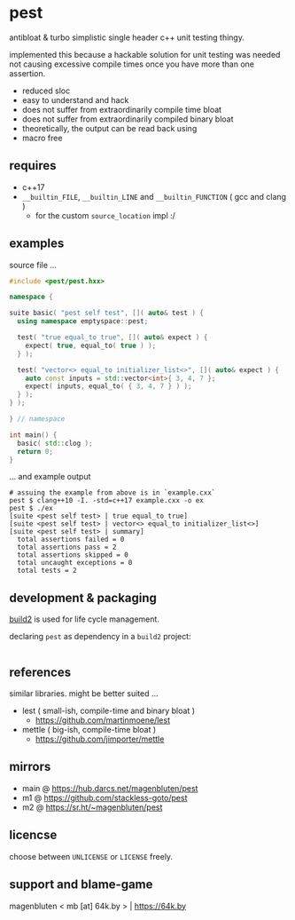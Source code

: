 # pest

antibloat & turbo simplistic single header c++ unit testing thingy. 

implemented this because a hackable solution for unit testing was needed not
causing excessive compile times once you have more than one assertion.

- reduced sloc
- easy to understand and hack
- does not suffer from extraordinarily compile time bloat
- does not suffer from extraordinarily compiled binary bloat
- theoretically, the output can be read back using <inihxx>
- macro free

## requires

- c++17
- `__builtin_FILE`, `__builtin_LINE` and `__builtin_FUNCTION` ( gcc and clang )
    - for the custom `source_location` impl :/

## examples

source file ...

```cpp
#include <pest/pest.hxx>

namespace {

suite basic( "pest self test", []( auto& test ) {
  using namespace emptyspace::pest;

  test( "true equal_to true", []( auto& expect ) {
    expect( true, equal_to( true ) );
  } );

  test( "vector<> equal_to initializer_list<>", []( auto& expect ) {
    auto const inputs = std::vector<int>{ 3, 4, 7 };
    expect( inputs, equal_to( { 3, 4, 7 } ) );
  } );
} );

} // namespace

int main() {
  basic( std::clog );
  return 0;
}
```

... and example output

```
# assuing the example from above is in `example.cxx`
pest $ clang++10 -I. -std=c++17 example.cxx -o ex
pest $ ./ex
[suite <pest self test> | true equal_to true]
[suite <pest self test> | vector<> equal_to initializer_list<>]
[suite <pest self test> | summary]
  total assertions failed = 0
  total assertions pass = 2
  total assertions skipped = 0
  total uncaught exceptions = 0
  total tests = 2
```

## development & packaging

[build2](https://build2.org) is used for life cycle management.

declaring `pest` as dependency in a `build2` project:

```
```

## references

similar libraries. might be better suited ...

- lest ( small-ish, compile-time and binary bloat )
    - <https://github.com/martinmoene/lest>
- mettle ( big-ish, compile-time bloat )
    - <https://github.com/jimporter/mettle>

## mirrors

- main @ <https://hub.darcs.net/magenbluten/pest>
- m1 @ <https://github.com/stackless-goto/pest>
- m2 @ <https://sr.ht/~magenbluten/pest>

## licencse

choose between `UNLICENSE` or `LICENSE` freely.

## support and blame-game

magenbluten < mb [at] 64k.by > | <https://64k.by>
